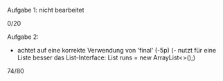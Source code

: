Aufgabe 1:
nicht bearbeitet

0/20

Aufgabe 2:
- achtet auf eine korrekte Verwendung von 'final' (-5p)
(- nutzt für eine Liste besser das List-Interface: List<Run> runs = new ArrayList<>();)

74/80

